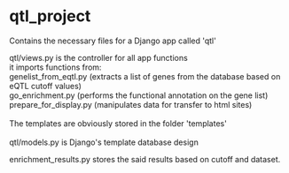 # qtl_project
Contains the necessary files for a Django app called 'qtl'

qtl/views.py is the controller for all app functions <br>
it imports functions from:<br>
genelist_from_eqtl.py (extracts a list of genes from the database based on eQTL cutoff values)<br>
go_enrichment.py (performs the functional annotation on the gene list)<br>
prepare_for_display.py (manipulates data for transfer to html sites)<br>
<br>
The templates are obviously stored in the folder 'templates'<br>
<br>
qtl/models.py is Django's template database design<br>

enrichment_results.py stores the said results based on cutoff and dataset.
